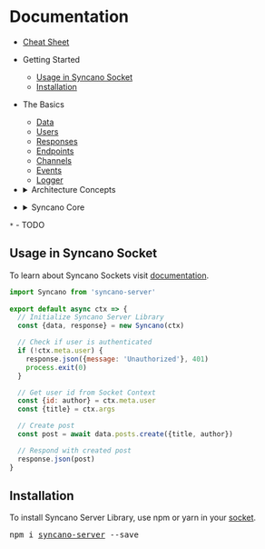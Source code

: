 # Documentation

- [Cheat Sheet][cheatsheet]
- Getting Started
  - [Usage in Syncano Socket](#usage-in-syncano-socket)
  - [Installation](#installation)
- The Basics
  - [Data](docs/basics/data.md)
  - [Users](docs/basics/users.md)
  - [Responses](docs/basics/responses.md)
  - [Endpoints](docs/basics/endpoints.md)
  - [Channels](docs/basics/channels.md)
  - [Events](docs/basics/events.md)
  - [Logger](docs/basics/logger.md)

- <details>
  <summary>Architecture Concepts</summary>
  
  - [Socket](docs/architecture/socket.md)*
  - [Socket Context](docs/architecture/socket-context.md)*
</details>

- <details>
  <summary>Syncano Core</summary>

  - [Syncano Account](docs/core/syncano-account.md)*
  - [Syncano Backups](docs/core/syncano-backups.md)*
  - [Syncano Classes](docs/core/syncano-classes.md)*
  - [Syncano Hostings](docs/core/syncano-hostings.md)*
  - [Syncano Instances](docs/core/syncano-instances.md)*
  - [Syncano Sockets](docs/core/syncano-sockets.md)*
  - [Syncano Traces](docs/core/syncano-traces.md)*
</details>

`*` - TODO

## Usage in Syncano Socket

To learn about Syncano Sockets visit [documentation][socket].

```js
import Syncano from 'syncano-server'
          
export default async ctx => {
  // Initialize Syncano Server Library
  const {data, response} = new Syncano(ctx)

  // Check if user is authenticated
  if (!ctx.meta.user) {
    response.json({message: 'Unauthorized'}, 401)
    process.exit(0)
  }

  // Get user id from Socket Context
  const {id: author} = ctx.meta.user
  const {title} = ctx.args

  // Create post
  const post = await data.posts.create({title, author})

  // Respond with created post
  response.json(post)
}
```

## Installation

To install Syncano Server Library, use npm or yarn in your [socket][socket].
<pre>
npm i <a href="https://www.npmjs.com/package/syncano-server">syncano-server</a> --save
</pre>

[socket]: https://syncano.github.io/syncano-node-cli/#/using-sockets/overview
[cheatsheet]: https://cheatsheet.syncano.io/#server
